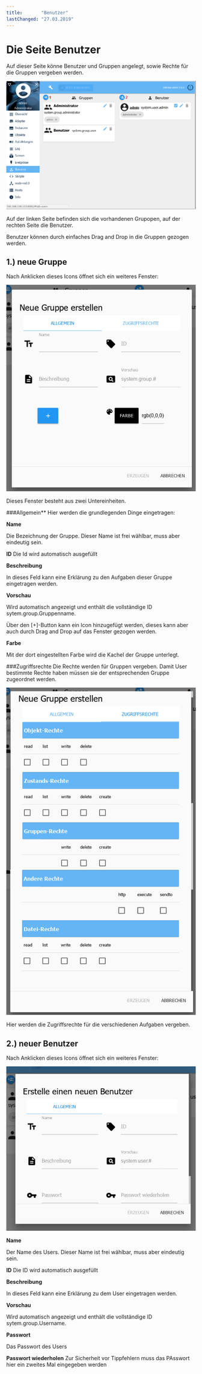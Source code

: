 ```yaml
---
title:       "Benutzer"
lastChanged: "27.03.2019"
---
```


# Die Seite Benutzer
Auf dieser Seite könne Benutzer und Gruppen angelegt, sowie Rechte für die Gruppen 
vergeben werden.

![Die Seite Benutzer](media/ADMIN_Benutzer_numbers.png)

Auf der linken Seite befinden sich die vorhandenen Grupopen, auf der rechten Seite die 
Benutzer.

Benutzer können durch einfaches Drag and Drop in die Gruppen gezogen werden.


## 1.) neue Gruppe
Nach Anklicken dieses Icons öffnet sich ein weiteres Fenster:

![Neue Gruppe anlegen](media/ADMIN_Benutzer_newgroup_allgemein.png)

Dieses Fenster besteht aus zwei Untereinheiten. 

###Allgemein**
Hier werden die grundlegenden Dinge eingetragen:

**Name**

Die Bezeichnung der Gruppe. Dieser Name ist frei wählbar, muss aber eindeutig sein.

**ID**
Die Id wird automatisch ausgefüllt

**Beschreibung**

In dieses Feld kann eine Erklärung zu den Aufgaben dieser Gruppe eingetragen werden.

**Vorschau**

Wird automatisch angezeigt und enthält die vollständige ID sytem.group.Gruppenname.

Über den [+]-Button kann ein Icon hinzugefügt werden, dieses kann aber auch durch 
Drag and Drop auf das Fenster gezogen werden.

**Farbe**

Mit der dort eingestellten Farbe wird die Kachel der Gruppe unterlegt.

###Zugriffsrechte
Die Rechte werden für Gruppen vergeben. Damit User bestimmte Rechte haben müssen 
sie der entsprechenden Gruppe zugeordnet werden.

![Zugriffsrechte der Gruppe](media/ADMIN_Benutzer_newgroup_rechte.png)

Hier werden die Zugriffsrechte für die verschiedenen Aufgaben vergeben.

## 2.) neuer Benutzer
Nach Anklicken dieses Icons öffnet sich ein weiteres Fenster:

![Neuen Benutzer anlegen](media/ADMIN_Benutzer_newuser.png)

**Name**

Der Name des Users. Dieser Name ist frei wählbar, muss aber eindeutig sein.

**ID**
Die ID wird automatisch ausgefüllt

**Beschreibung**

In dieses Feld kann eine Erklärung zu dem User eingetragen werden.

**Vorschau**

Wird automatisch angezeigt und enthält die vollständige ID sytem.group.Username.


**Passwort**

Das Passwort des Users

**Passwort wiederholen**
Zur Sicherheit vor Tippfehlern muss das PAsswort hier ein zweites Mal eingegeben werden
